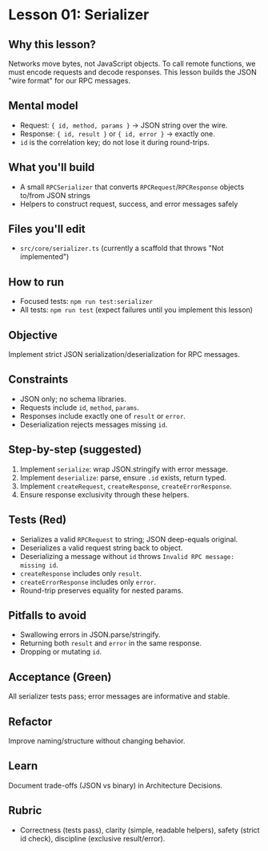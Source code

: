 # Lesson 01: Serializer

## Why this lesson?
Networks move bytes, not JavaScript objects. To call remote functions, we must encode requests and decode responses. This lesson builds the JSON "wire format" for our RPC messages.

## Mental model
- Request: `{ id, method, params }` → JSON string over the wire.
- Response: `{ id, result }` or `{ id, error }` → exactly one.
- `id` is the correlation key; do not lose it during round-trips.

## What you'll build
- A small `RPCSerializer` that converts `RPCRequest`/`RPCResponse` objects to/from JSON strings
- Helpers to construct request, success, and error messages safely

## Files you'll edit
- `src/core/serializer.ts` (currently a scaffold that throws "Not implemented")

## How to run
- Focused tests: `npm run test:serializer`
- All tests: `npm run test` (expect failures until you implement this lesson)

## Objective
Implement strict JSON serialization/deserialization for RPC messages.

## Constraints
- JSON only; no schema libraries.
- Requests include `id`, `method`, `params`.
- Responses include exactly one of `result` or `error`.
- Deserialization rejects messages missing `id`.

## Step-by-step (suggested)
1. Implement `serialize`: wrap JSON.stringify with error message.
2. Implement `deserialize`: parse, ensure `.id` exists, return typed.
3. Implement `createRequest`, `createResponse`, `createErrorResponse`.
4. Ensure response exclusivity through these helpers.

## Tests (Red)
- Serializes a valid `RPCRequest` to string; JSON deep-equals original.
- Deserializes a valid request string back to object.
- Deserializing a message without `id` throws `Invalid RPC message: missing id`.
- `createResponse` includes only `result`.
- `createErrorResponse` includes only `error`.
- Round-trip preserves equality for nested params.

## Pitfalls to avoid
- Swallowing errors in JSON.parse/stringify.
- Returning both `result` and `error` in the same response.
- Dropping or mutating `id`.

## Acceptance (Green)
All serializer tests pass; error messages are informative and stable.

## Refactor
Improve naming/structure without changing behavior.

## Learn
Document trade-offs (JSON vs binary) in Architecture Decisions.

## Rubric
- Correctness (tests pass), clarity (simple, readable helpers), safety (strict id check), discipline (exclusive result/error).
